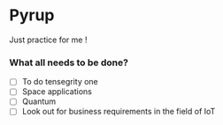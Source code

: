 # Pyrup
Just practice for me !

### What all needs to be done?
- [ ] To do tensegrity one
- [ ] Space applications
- [ ] Quantum
- [ ] Look out for business requirements in the field of IoT
